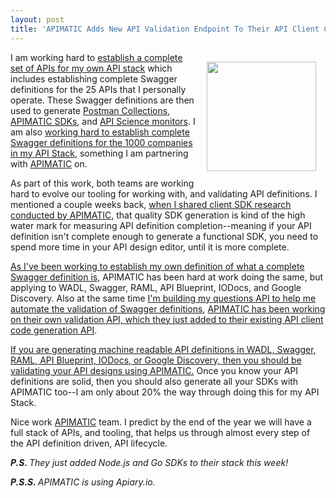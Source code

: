 ```yaml
---
layout: post
title: 'APIMATIC Adds New API Validation Endpoint To Their API Client Code Generation API Stack'
---
```

<p><a href="https://apimatic.io"><img style="padding: 15px;" src="https://s3.amazonaws.com/kinlane-productions/api-evangelist/apimatic/apimatic-logo.png" alt="" width="175" align="right" /></a></p>
<p>I am working hard to <a href="https://kin-lane.github.io/master/">establish a complete set of APIs for my own API stack</a> which includes establishing complete Swagger definitions for the 25 APIs that I personally operate. These Swagger definitions are then used to generate <a href="http://alpha.apievangelist.com/2015/04/07/including-postman-collections-in-my-apisjson-files/">Postman Collections</a>, <a href="http://alpha.apievangelist.com/2015/06/06/adding-apimatic-sdks-to-my-master-stack-and-including-in-each-apisjson/">APIMATIC SDKs</a>, and <a href="http://alpha.apievangelist.com/2015/06/06/adding-api-science-monitors-to-my-master-stack-and-including-in-each-apisjson/">API Science monitors</a>. I am also <a href="http://theapistack.com/">working hard to establish complete Swagger definitions for the 1000 companies in my API Stack</a>, something I am partnering with <a href="https://apimatic.io">APIMATIC</a> on.&nbsp;</p>
<p>As part of this work, both teams are working hard to evolve our tooling for working with, and validating API definitions. I mentioned a couple weeks back, <a href="http://apievangelist.com/2015/06/06/comparison-of-automatic-api-code-generation-tools-for-swagger/">when I shared client SDK research conducted by APIMATIC,</a> that quality SDK generation is kind of the high water mark for measuring API definition completion--meaning if your API definition isn't complete enough to generate a functional SDK, you need to spend more time in your API design editor, until it is more complete.</p>
<p><a href="http://apievangelist.com/2015/06/15/my-minimum-viable-definition-for-a-complete-swagger-api-definition/">As I've been working to establish my own definition of what a complete Swagger definition is</a>, APIMATIC has been hard at work doing the same, but applying to&nbsp;WADL, Swagger, RAML, API Blueprint, IODocs, and Google Discovery. Also at the same time <a href="http://apievangelist.com/2015/06/09/my-new-api-for-asking-questions-of-apis--the-swagger-edition/">I'm building my questions API to help me automate the validation of Swagger definitions</a>, <a href="http://docs.apimatic.apiary.io/#reference/api-description-validation">APIMATIC has been working on their own validation API, which they just added to their existing API client code generation API</a>.</p>
<p><a href="http://docs.apimatic.apiary.io">If you are generating machine readable API definitions in&nbsp;WADL, Swagger, RAML, API Blueprint, IODocs, or Google Discovery, then you should be validating your API designs using APIMATIC.</a> Once you know your API definitions are solid, then you should also generate all your SDKs with APIMATIC too--I am only about 20% the way through doing this for my API Stack.&nbsp;</p>
<p>Nice work <a href="https://apimatic.io">APIMATIC</a> team. I predict by the end of the year we will have a full stack of APIs, and tooling, that helps us through almost every step of the API definition driven, API lifecycle.&nbsp;</p>
<p><em><strong>P.S. </strong>They just added Node.js and Go SDKs to their stack this week!</em></p>
<p><em><strong>P.S.S. </strong>APIMATIC is using Apiary.io.<br /></em></p>